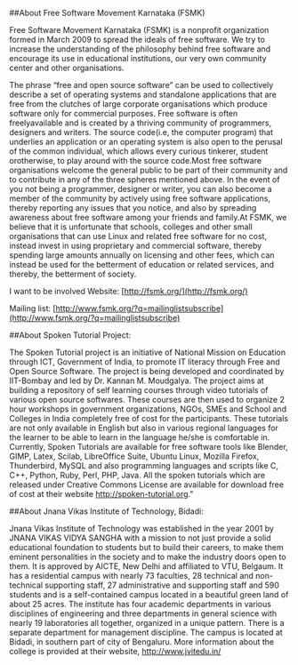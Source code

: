 ##About Free Software Movement Karnataka (FSMK)

Free Software Movement Karnataka (FSMK) is a non­profit organization
formed in March 2009 to spread the ideals of free software. We try to increase the understanding of the philosophy behind free software and encourage its use in educational institutions, our very own community center and other organisations.

The phrase “free and open source software” can be used to collectively describe a set of operating systems and standalone applications that are free from the clutches of large corporate organisations which produce software only for commercial purposes. Free software is often freelyavailable and is created by a thriving community of programmers, designers and writers. The source code(i.e, the computer program) that underlies an application or an operating system is also open to the perusal of the common individual, which allows every curious tinkerer, student orotherwise, to play around with the source code.Most free software organisations welcome the general public to be part of their community and to contribute in any of the three spheres mentioned above.  In the event of you not being a programmer, designer or writer, you can also become a member of the community by actively using free software applications, thereby reporting any issues that you notice, and also by spreading awareness about free software among your friends and family.At FSMK, we believe that it is unfortunate that schools, colleges and other small organisations that can use Linux and related free software for no cost, instead invest in using proprietary and commercial software, thereby spending large amounts annually on licensing and other fees, which can instead be used for the betterment of education or related services, and
thereby, the betterment of society.

I want to be involved
Website:
              [http://fsmk.org/](http://fsmk.org/)

Mailing list:
              [http://www.fsmk.org/?q=mailing­list­subscribe](http://www.fsmk.org/?q=mailing­list­subscribe)


##About Spoken Tutorial Project:

The Spoken Tutorial project is an initiative of National Mission on Education through ICT, Government of India, to promote IT literacy through Free and Open Source Software. The project is being developed and coordinated by IIT-Bombay and led by Dr. Kannan M. Moudgalya. The project aims at building a repository of self learning courses through video tutorials of various open source softwares. These courses are then used to organize 2 hour workshops in government organizations, NGOs, SMEs and School and Colleges in India completely free of cost for the participants. These tutorials are not only available in English but also in various regional languages for the learner to be able to learn in the language he/she is comfortable in. Currently, Spoken Tutorials are available for free software tools like Blender, GIMP, Latex, Scilab, LibreOffice Suite, Ubuntu Linux, Mozilla Firefox, Thunderbird, MySQL and also programming languages and scripts like C, C++, Python, Ruby, Perl, PHP, Java. All the spoken tutorials which are released under Creative Commons License are available for download free of cost at their website http://spoken-tutorial.org."


##About Jnana Vikas Institute of Technology, Bidadi:

Jnana Vikas Institute of Technology was established in the year 2001 by JNANA VIKAS VIDYA SANGHA with a mission to not just provide a solid educational foundation to students but to build their careers, to make them eminent personalities in the society and to make the industry doors open to them. It is approved by AICTE, New Delhi and affiliated to VTU, Belgaum. It has a residential campus with nearly 73 faculties, 28 technical and non-technical supporting staff, 27 administrative and supporting staff and 590 students and is a self-contained campus located in a beautiful green land of about 25 acres. The institute has four academic departments in various disciplines of engineering and three departments in general science with nearly 19 laboratories all together, organized in a unique pattern. There is a separate department for management discipline. The campus is located at Bidadi, in southern part of city of Bengaluru. More information about the college is provided at their website, http://www.jvitedu.in/

